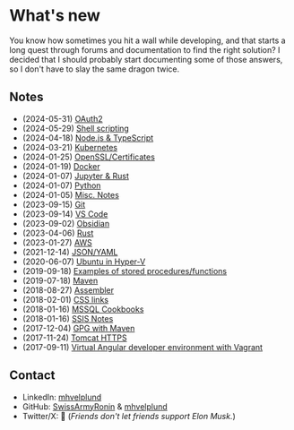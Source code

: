 # What's new

You know how sometimes you hit a wall while developing, and that starts a long quest through forums and documentation to find the right solution? I decided that I should probably start documenting some of those answers, so I don't have to slay the same dragon twice.

## Notes

- (2024-05-31) [OAuth2](./Miscellaneous/OAuth2.md)
- (2024-05-29) [Shell scripting](./DevOps/BashScripting.md)
- (2024-04-18) [Node.js & TypeScript](./Programming/Node.md)
- (2024-03-21) [Kubernetes](./Miscellaneous/Kubernetes.md)
- (2024-01-25) [OpenSSL/Certificates](./Miscellaneous/Certificates.md)
- (2024-01-19) [Docker](./DevOps/Docker.md)
- (2024-01-07) [Jupyter & Rust](./Programming/JupyterRust.md)
- (2024-01-07) [Python](./Programming/Python.md)
- (2024-01-05) [Misc. Notes](./Miscellaneous/MiscNotes.md)
- (2023-09-15) [Git](./Miscellaneous/Git.md)
- (2023-09-14) [VS Code](./Miscellaneous/VS%20Code.md)
- (2023-09-02) [Obsidian](./Miscellaneous/ObsidianNotes.md)
- (2023-04-06) [Rust](./Programming/Rust.md)
- (2023-01-27) [AWS](./DevOps/AWS.md)
- (2021-12-14) [JSON/YAML](./Miscellaneous/JsonYaml.md)
- (2020-06-07) [Ubuntu in Hyper-V](./Miscellaneous/UbuntuHyperV.md)
- (2019-09-18) [Examples of stored procedures/functions](./Programming/StoredProcedureExamples.md)
- (2019-07-18) [Maven](./Miscellaneous/Maven.md)
- (2018-08-27) [Assembler](./Programming/Assembler.md)
- (2018-02-01) [CSS links](./Miscellaneous/CoolCSSLinks.md)
- (2018-01-16) [MSSQL Cookbooks](./Programming/MssqlCookbooks.md)
- (2018-01-16) [SSIS Notes](./Miscellaneous/SsisNotes.md)
- (2017-12-04) [GPG with Maven](./Miscellaneous/Gpg-maven.md)
- (2017-11-24) [Tomcat HTTPS](./Miscellaneous/TomcatSSL.md)
- (2017-09-11) [Virtual Angular developer environment with Vagrant](./Programming/VirtualDeveloperEnvironmentWithVagrant.md)

## Contact

- LinkedIn: [mhvelplund](https://www.linkedin.com/in/mhvelplund)
- GitHub: [SwissArmyRonin](https://github.com/SwissArmyRonin) &amp; [mhvelplund](https://github.com/mhvelplund)
- Twitter/X: 🚫 (_Friends don't let friends support Elon Musk._)

<!-- 
Expired :)
<div data-iframe-width="150" data-iframe-height="270" data-share-badge-id="a87b3f45-aa9b-4875-9744-74a02c0727a4"></div>
<div style="float:right">
<a href="files/AWS Certified Solutions Architect - Associate certificate.pdf"><img src="img/AWS_Certified_Logo_SAA_294x230_Color.png" alt=""></a>
</div>
<script type="text/javascript" src="https://platform.linkedin.com/badges/js/profile.js" async defer></script>
<script type="text/javascript" async src="//cdn.youracclaim.com/assets/utilities/embed.js"></script> 
-->
